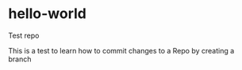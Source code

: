 # hello-world
Test repo

This is a test to learn how to commit changes to a Repo by creating a branch
